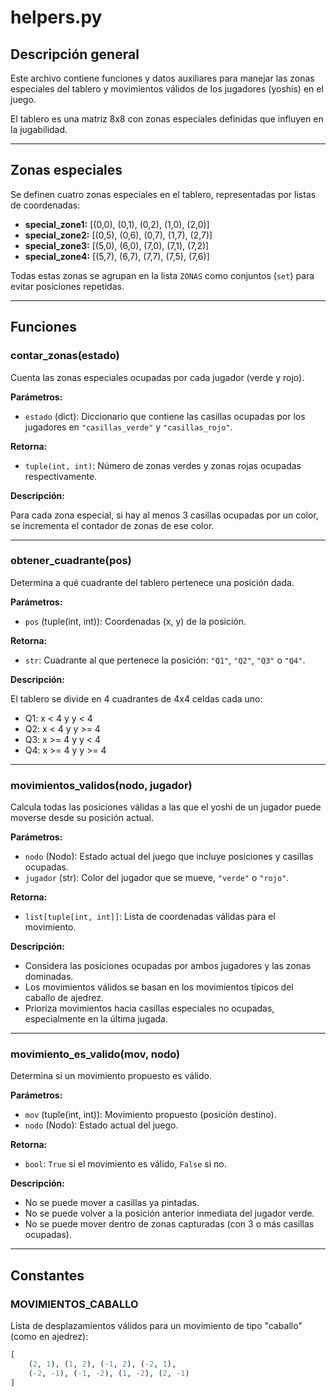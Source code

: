 # helpers.py

## Descripción general

Este archivo contiene funciones y datos auxiliares para manejar las zonas especiales del tablero y movimientos válidos de los jugadores (yoshis) en el juego.

El tablero es una matriz 8x8 con zonas especiales definidas que influyen en la jugabilidad.

---

## Zonas especiales

Se definen cuatro zonas especiales en el tablero, representadas por listas de coordenadas:

- **special_zone1:** [(0,0), (0,1), (0,2), (1,0), (2,0)]
- **special_zone2:** [(0,5), (0,6), (0,7), (1,7), (2,7)]
- **special_zone3:** [(5,0), (6,0), (7,0), (7,1), (7,2)]
- **special_zone4:** [(5,7), (6,7), (7,7), (7,5), (7,6)]

Todas estas zonas se agrupan en la lista `ZONAS` como conjuntos (`set`) para evitar posiciones repetidas.

---

## Funciones

### contar_zonas(estado)

Cuenta las zonas especiales ocupadas por cada jugador (verde y rojo).

**Parámetros:**

- `estado` (dict): Diccionario que contiene las casillas ocupadas por los jugadores en `"casillas_verde"` y `"casillas_rojo"`.

**Retorna:**

- `tuple(int, int)`: Número de zonas verdes y zonas rojas ocupadas respectivamente.

**Descripción:**

Para cada zona especial, si hay al menos 3 casillas ocupadas por un color, se incrementa el contador de zonas de ese color.

---

### obtener_cuadrante(pos)

Determina a qué cuadrante del tablero pertenece una posición dada.

**Parámetros:**

- `pos` (tuple(int, int)): Coordenadas (x, y) de la posición.

**Retorna:**

- `str`: Cuadrante al que pertenece la posición: `"Q1"`, `"Q2"`, `"Q3"` o `"Q4"`.

**Descripción:**

El tablero se divide en 4 cuadrantes de 4x4 celdas cada uno:
- Q1: x < 4 y y < 4
- Q2: x < 4 y y >= 4
- Q3: x >= 4 y y < 4
- Q4: x >= 4 y y >= 4

---

### movimientos_validos(nodo, jugador)

Calcula todas las posiciones válidas a las que el yoshi de un jugador puede moverse desde su posición actual.

**Parámetros:**

- `nodo` (Nodo): Estado actual del juego que incluye posiciones y casillas ocupadas.
- `jugador` (str): Color del jugador que se mueve, `"verde"` o `"rojo"`.

**Retorna:**

- `list[tuple[int, int]]`: Lista de coordenadas válidas para el movimiento.

**Descripción:**

- Considera las posiciones ocupadas por ambos jugadores y las zonas dominadas.
- Los movimientos válidos se basan en los movimientos típicos del caballo de ajedrez.
- Prioriza movimientos hacia casillas especiales no ocupadas, especialmente en la última jugada.

---

### movimiento_es_valido(mov, nodo)

Determina si un movimiento propuesto es válido.

**Parámetros:**

- `mov` (tuple(int, int)): Movimiento propuesto (posición destino).
- `nodo` (Nodo): Estado actual del juego.

**Retorna:**

- `bool`: `True` si el movimiento es válido, `False` si no.

**Descripción:**

- No se puede mover a casillas ya pintadas.
- No se puede volver a la posición anterior inmediata del jugador verde.
- No se puede mover dentro de zonas capturadas (con 3 o más casillas ocupadas).

---

## Constantes

### MOVIMIENTOS_CABALLO

Lista de desplazamientos válidos para un movimiento de tipo "caballo" (como en ajedrez):

```python
[
    (2, 1), (1, 2), (-1, 2), (-2, 1),
    (-2, -1), (-1, -2), (1, -2), (2, -1)
]
